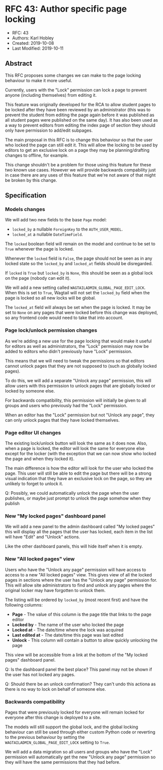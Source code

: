 # RFC 43: Author specific page locking

* RFC: 43
* Authors: Karl Hobley
* Created: 2019-10-08
* Last Modified: 2019-10-11

## Abstract

This RFC proposes some changes we can make to the page locking behaviour to
make it more useful.

Currently, users with the "Lock" permission can lock a page to prevent anyone
(including themselves) from editing it.

This feature was originally developed for the RCA to allow student pages to be
locked after they have been reviewed by an administrator (this was to prevent
the student from editing the page again before it was published as all student
pages were published on the same day). It has also been used as a way to
prevent editors from editing the index page of section they should only have
permission to add/edit subpages.

The main proposal in this RFC is to change this behaviour so that the user who
locked the page can still edit it. This will allow the locking to be used by
editors to get an exclusive lock on a page they may be planning/drafting
changes to offline, for example.

This change shouldn't be a problem for those using this feature for these two
known use cases. However we will provide backwards compability just in case
there are any uses of this feature that we're not aware of that might be
broken by this change.

## Specification

### Models changes

We will add two new fields to the base `Page` model:

 - `locked_by` a nullable `ForeignKey` to the `AUTH_USER_MODEL`.
 - `locked_at` a nullable `DateTimeField`.

The `locked` boolean field will remain on the model and continue to be set to
`True` whenever the page is locked.

Whenever the `locked` field is `False`, the page should not be seen as in any
locked state so the `locked_by` and `locked_at` fields should be disregarded.

If `locked` is `True` but `locked_by` is `None`, this should be seen as a
global lock on the page (nobody can edit it).

We will add a new setting called `WAGTAILADMIN_GLOBAL_PAGE_EDIT_LOCK`. When
this is set to `True`, Wagtail will not set the `locked_by` field when the page
is locked so all new locks will be global.

The `locked_at` field will always be set when the page is locked.
It may be set to `None` on any pages that were locked before this change
was deployed, so any frontend code would need to take that into account.

### Page lock/unlock permission changes

As we're adding a new use for the page locking that would make it useful for
editors as well as administrators, the "Lock" permission may now be added to
editors who didn't previously have "Lock" permission.

This means that we will need to tweak the permissions so that editors cannot
unlock pages that they are not supposed to (such as globally locked pages).

To do this, we will add a separate "Unlock any page" permission, this will
allow users with this permission to unlock pages that are globally locked or
locked by someone else.

For backwards compatibility, this permission will initially be given to all
groups and users who previously had the "Lock" permission.

When an editor has the "Lock" permission but not "Unlock any page", they can
only unlock pages that they have locked themselves.

### Page editor UI changes

The existing lock/unlock button will look the same as it does now. Also, when
a page is locked, the editor will look the same for everyone else except for
the locker (with the exception that we can now show who locked the page and
when they locked it).

The main difference is how the editor will look for the user who locked the page.
This user will still be able to edit the page but there will be a strong
visual indication that they have an exclusive lock on the page, so they are
unlikely to forget to unlock it.

Q: Possibly, we could automatically unlock the page when the user publishes, or
maybe just prompt to unlock the page somehow when they publish

### New "My locked pages" dashboard panel

We will add a new panel to the admin dashboard called "My locked pages" this
will display all the pages that the user has locked, each item in the list will
have "Edit" and "Unlock" actions.

Like the other dashboard panels, this will hide itself when it is empty.

### New "All locked pages" view

Users who have the "Unlock any page" permission will have access to access to a
new "All locked pages" view. This gives view of all the locked pages in sections
where the user has the "Unlock any page" permission for. This will allow site
administrators to find and unlock any pages where the original locker may have
forgotten to unlock them.

The listing will be ordered by `locked_by` (most recent first) and have the following
columns:

 - **Page** - The value of this column is the page title that links to the page editor
 - **Locked by** - The name of the user who locked the page
 - **Locked at** - The date/time where the lock was acquired
 - **Last edited at** - The date/time this page was last edited
 - **Unlock** - This column will contain a button to allow quickly unlocking the page

This view will be accessible from a link at the bottom of the "My locked pages"
dashboard panel.

Q: Is the dashboard panel the best place? This panel may not be shown if the
user has not locked any pages.

Q: Should there be an unlock confirmation? They can't undo this actiona as there
is no way to lock on behalf of someone else.

### Backwards compatibility

Pages that were previously locked for everyone will remain locked for everyone
after this change is deployed to a site.

The models will still support the global lock, and the global locking behaviour
can still be used through either custom Python code or reverting to the previous
behaviour by setting the `WAGTAILADMIN_GLOBAL_PAGE_EDIT_LOCK` setting to `True`.

We will add a data migration so all users and groups who have the "Lock"
permission will automatically get the new "Unlock any page" permission so they
will have the same permissions that they had before.
